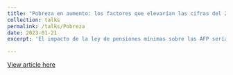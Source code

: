 ```yaml
---
title: "Pobreza en aumento: los factores que elevarían las cifras del 2022"
collection: talks
permalink: /talks/Pobreza
date: 2023-01-21
excerpt: 'El impacto de la ley de pensiones mínimas sobre las AFP sería acotado. Pero, si los actores siguen postergando el acuerdo en torno a una pronta reforma integral, los golpes recibidos volverán insostenible al sistema.'

---
```


[View article here]([https://semanaeconomica.com/economia-finanzas/macroeconomia/pobreza-en-aumento](https://semanaeconomica.com/economia-finanzas/afp/la-lenta-erosion-del-sistema))
